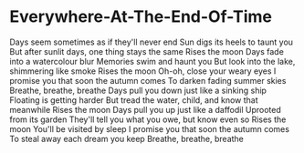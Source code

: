 # Everywhere-At-The-End-Of-Time

Days seem sometimes as if they'll never end
Sun digs its heels to taunt you
But after sunlit days, one thing stays the same
Rises the moon
Days fade into a watercolour blur
Memories swim and haunt you
But look into the lake, shimmering like smoke
Rises the moon
Oh-oh, close your weary eyes
I promise you that soon the autumn comes
To darken fading summer skies
Breathe, breathe, breathe
Days pull you down just like a sinking ship
Floating is getting harder
But tread the water, child, and know that meanwhile
Rises the moon
Days pull you up just like a daffodil
Uprooted from its garden
They'll tell you what you owe, but know even so
Rises the moon
You'll be visited by sleep
I promise you that soon the autumn comes
To steal away each dream you keep
Breathe, breathe, breathe
